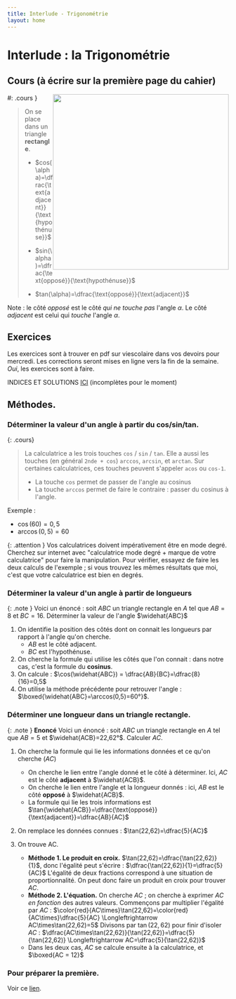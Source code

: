 ```yaml
---
title: Interlude - Trigonométrie
layout: home
---
```

# Interlude : la Trigonométrie


## Cours (à écrire sur la première page du cahier)

<img style="float: right;" src="https://minio.apps.education.fr/codimd-prod/uploads/upload_79b8f194f6951d58087546bf9c49eafa.png" width=400>

#: .cours }
> On se place dans un triangle **rectangle**. 
> 
> - $cos(\alpha)=\dfrac{\text{adjacent}}{\text{hypothénuse}}$
> 
> - $sin(\alpha)=\dfrac{\text{opposé}}{\text{hypothénuse}}$
> 
> - $tan(\alpha)=\dfrac{\text{opposé}}{\text{adjacent}}$


Note : le côté *opposé* est le côté *qui ne touche pas* l'angle $\alpha$. Le côté *adjacent* est celui qui *touche* l'angle $\alpha$.

## Exercices

Les exercices sont à trouver en pdf sur viescolaire dans vos devoirs pour mercredi. Les corrections seront mises en ligne vers la fin de la semaine. *Oui*, les exercices sont à faire.

INDICES ET SOLUTIONS [ICI](https://codimd.apps.education.fr/s/YNeMPvLJZ#) (incomplètes pour le moment)

## Méthodes.

### Déterminer la valeur d'un angle à partir du cos/sin/tan.
{: .cours}
> La calculatrice a les trois touches ```cos``` / ```sin``` / ```tan```. Elle a aussi les touches (en général ```2nde + cos```) ```arccos```, ```arcsin```, et ```arctan```.
Sur certaines calculatrices, ces touches peuvent s'appeler ```acos``` ou ```cos-1```.
> - La touche ```cos``` permet de passer de l'angle au cosinus
> - La touche ```arccos``` permet de faire le contraire : passer du cosinus à l'angle.

Exemple : 
- $\cos(60) = 0,5$
- $\arccos(0,5)=60$

{: .attention }
Vos calculatrices doivent impérativement être en mode degré. Cherchez sur internet avec "calculatrice mode degré + marque de votre calculatrice" pour faire la manipulation.
Pour vérifier, essayez de faire les deux calculs de l'exemple ; si vous trouvez les mêmes résultats que moi, c'est que votre calculatrice est bien en degrés.


### Déterminer la valeur d'un angle à partir de longueurs

{: .note }
Voici un énoncé : soit $ABC$ un triangle rectangle en $A$ tel que $AB=8$ et $BC=16$. Déterminer la valeur de l'angle $\widehat{ABC}$


1. On identifie la position des côtés dont on connait les longueurs par rapport à l'angle qu'on cherche.
    - $AB$ est le côté adjacent.
    - $BC$ est l'hypothénuse. 
2. On cherche la formule qui utilise les côtés que l'on connait : dans notre cas, c'est la formule du **cosinus**.
3. On calcule : $\cos(\widehat{ABC}) = \dfrac{AB}{BC}=\dfrac{8}{16}=0,5$
4. On utilise la méthode précédente pour retrouver l'angle : $\boxed{\widehat{ABC}=\arccos(0,5)=60°}$.

### Déterminer une longueur dans un triangle rectangle.

{: .note }
**Enoncé**
Voici un énoncé : soit $ABC$ un triangle rectangle en $A$ tel que $AB=5$ et $\widehat{ACB}=22,62°$. Calculer $AC$.

1. On cherche la formule qui lie les informations données et ce qu'on cherche ($AC$)
    - On cherche le lien entre l'angle donné et le côté à déterminer. Ici, $AC$ est le côté **adjacent** à $\widehat{ACB}$.
    - On cherche le lien entre l'angle et la longueur donnés : ici, $AB$ est le côté **opposé** à $\widehat{ACB}$.
    - La formule qui lie les trois informations est $\tan{\widehat{ACB}}=\dfrac{\text{opposé}}{\text{adjacent}}=\dfrac{AB}{AC}$

2. On remplace les données connues : $\tan(22,62)=\dfrac{5}{AC}$
3. On trouve AC.
    - **Méthode 1. Le produit en croix.**
    $\tan(22,62)=\dfrac{\tan(22,62)}{1}$, donc l'égalité peut s'écrire : $\dfrac{\tan(22,62)}{1}=\dfrac{5}{AC}$
    L'égalité de deux fractions correspond à une situation de proportionnalité.
    On peut donc faire un produit en croix pour trouver $AC$.
    - **Méthode 2. L'équation.**
    On cherche $AC$ ; on cherche à exprimer $AC$ *en fonction* des autres valeurs.
    Commençons par multiplier l'égalité par $AC$ : $\color{red}{AC\times}\tan(22,62)=\color{red}{AC\times}\dfrac{5}{AC} \Longleftrightarrow AC\times\tan(22,62)=5$
    Divisons par $\tan(22,62)$ pour finir d'isoler $AC$ : $\dfrac{AC\times\tan(22,62)}{\tan(22,62)}=\dfrac{5}{\tan(22,62)} \Longleftrightarrow AC=\dfrac{5}{\tan(22,62)}$
    - Dans les deux cas, $AC$ se calcule ensuite à la calculatrice, et $\boxed{AC = 12}$

### Pour préparer la première.

Voir ce [lien](https://codimd.apps.education.fr/s/xjPSzvS3A#).

